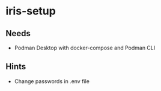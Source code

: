# iris-setup

## Needs
- Podman Desktop with docker-compose and Podman CLI

## Hints
- Change passwords in .env file